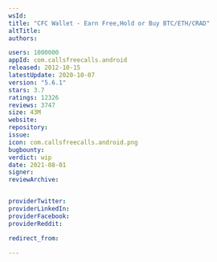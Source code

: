 ```yaml
---
wsId: 
title: "CFC Wallet - Earn Free,Hold or Buy BTC/ETH/CRAD"
altTitle: 
authors:

users: 1000000
appId: com.callsfreecalls.android
released: 2012-10-15
latestUpdate: 2020-10-07
version: "5.6.1"
stars: 3.7
ratings: 12326
reviews: 3747
size: 43M
website: 
repository: 
issue: 
icon: com.callsfreecalls.android.png
bugbounty: 
verdict: wip
date: 2021-08-01
signer: 
reviewArchive:


providerTwitter: 
providerLinkedIn: 
providerFacebook: 
providerReddit: 

redirect_from:

---
```



